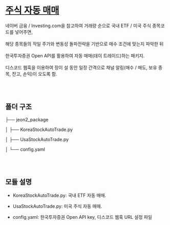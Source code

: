 # <u>주식 자동 매매</u>
네이버 금융 / Investing.com을 참고하여 거래량 순으로 국내 ETF / 미국 주식 종목코드를 넣어주면,
<br/><br/>
해당 종목들의 작일 주가와 변동성 돌파전략을 기반으로 매수 조건에 맞는지 파악한 뒤
<br/><br/>
한국투자증권 Open API를 활용하여 자동 매매(데이 트레이드)하는 패키지.
<br/><br/>
디스코드 웹훅을 이용하여 장이 설 동안 일정 간격으로 채널 알림(매수 / 매도, 보유 종목, 잔고, 손익)이 오도록 함.

<br/><br/>

## 폴더 구조

├── jeon2_package

│   ├── KoreaStockAutoTrade.py

│   ├── UsaStockAutoTrade.py

│   └── config.yaml

<br/><br/>

## 모듈 설명
- KoreaStockAutoTrade.py: 국내 ETF 자동 매매.

- UsaStockAutoTrade.py: 미국 주식 자동 매매.

- config.yaml: 한국투자증권 Open API key, 디스코드 웹훅 URL 설정 파일
